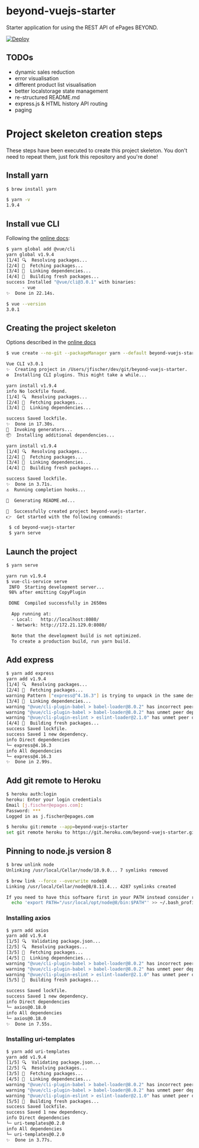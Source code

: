 # beyond-vuejs-starter

Starter application for using the REST API of ePages BEYOND.

[![Deploy](https://www.herokucdn.com/deploy/button.svg)](https://heroku.com/deploy)

## TODOs

* dynamic sales reduction
* error visualisation
* different product list visualisation
* better localstorage state management
* re-structured README.md
* express.js & HTML history API routing
* paging

# Project skeleton creation steps

These steps have been executed to create this project skeleton.
You don't need to repeat them, just fork this repository and you're done!

## Install yarn

```sh
$ brew install yarn

$ yarn -v
1.9.4
```

## Install vue CLI

Following the [online docs](https://cli.vuejs.org/guide/installation.html#installation):

```sh
$ yarn global add @vue/cli
yarn global v1.9.4
[1/4] 🔍  Resolving packages...
[2/4] 🚚  Fetching packages...
[3/4] 🔗  Linking dependencies...
[4/4] 📃  Building fresh packages...
success Installed "@vue/cli@3.0.1" with binaries:
      - vue
✨  Done in 22.14s.

$ vue --version
3.0.1
```

## Creating the project skeleton

Options described in the [online docs](https://cli.vuejs.org/guide/creating-a-project.html#creating-a-project)

```sh
$ vue create --no-git --packageManager yarn --default beyond-vuejs-starter

Vue CLI v3.0.1
✨  Creating project in /Users/jfischer/dev/git/beyond-vuejs-starter.
⚙  Installing CLI plugins. This might take a while...

yarn install v1.9.4
info No lockfile found.
[1/4] 🔍  Resolving packages...
[2/4] 🚚  Fetching packages...
[3/4] 🔗  Linking dependencies...

success Saved lockfile.
✨  Done in 17.30s.
🚀  Invoking generators...
📦  Installing additional dependencies...

yarn install v1.9.4
[1/4] 🔍  Resolving packages...
[2/4] 🚚  Fetching packages...
[3/4] 🔗  Linking dependencies...
[4/4] 📃  Building fresh packages...

success Saved lockfile.
✨  Done in 3.71s.
⚓  Running completion hooks...

📄  Generating README.md...

🎉  Successfully created project beyond-vuejs-starter.
👉  Get started with the following commands:

 $ cd beyond-vuejs-starter
 $ yarn serve
```

## Launch the project

```sh
$ yarn serve

yarn run v1.9.4
$ vue-cli-service serve
 INFO  Starting development server...
 98% after emitting CopyPlugin

 DONE  Compiled successfully in 2650ms

  App running at:
  - Local:   http://localhost:8080/
  - Network: http://172.21.129.0:8080/

  Note that the development build is not optimized.
  To create a production build, run yarn build.
  ```

## Add express

```sh
$ yarn add express
yarn add v1.9.4
[1/4] 🔍  Resolving packages...
[2/4] 🚚  Fetching packages...
warning Pattern ["express@^4.16.3"] is trying to unpack in the same destination "/Users/jfischer/Library/Caches/Yarn/v2/npm-express-4.16.3-6af8a502350db3246ecc4becf6b5a34d22f7ed53" as pattern ["express@^4.16.2","express@^4.16.2"]. This could result in non-deterministic behavior, skipping.
[3/4] 🔗  Linking dependencies...
warning "@vue/cli-plugin-babel > babel-loader@8.0.2" has incorrect peer dependency "@babel/core@^7.0.0".
warning "@vue/cli-plugin-babel > babel-loader@8.0.2" has unmet peer dependency "webpack@>=2".
warning "@vue/cli-plugin-eslint > eslint-loader@2.1.0" has unmet peer dependency "webpack@>=2.0.0 <5.0.0".
[4/4] 📃  Building fresh packages...
success Saved lockfile.
success Saved 1 new dependency.
info Direct dependencies
└─ express@4.16.3
info All dependencies
└─ express@4.16.3
✨  Done in 2.99s.
```

## Add git remote to Heroku

```sh
$ heroku auth:login
heroku: Enter your login credentials
Email [j.fischer@epages.com]:
Password: ***
Logged in as j.fischer@epages.com

$ heroku git:remote --app=beyond-vuejs-starter
set git remote heroku to https://git.heroku.com/beyond-vuejs-starter.git
```

## Pinning to node.js version 8

```sh
$ brew unlink node
Unlinking /usr/local/Cellar/node/10.9.0... 7 symlinks removed

$ brew link --force --overwrite node@8
Linking /usr/local/Cellar/node@8/8.11.4... 4287 symlinks created

If you need to have this software first in your PATH instead consider running:
  echo 'export PATH="/usr/local/opt/node@8/bin:$PATH"' >> ~/.bash_profile
```

### Installing axios

```sh
$ yarn add axios
yarn add v1.9.4
[1/5] 🔍  Validating package.json...
[2/5] 🔍  Resolving packages...
[3/5] 🚚  Fetching packages...
[4/5] 🔗  Linking dependencies...
warning "@vue/cli-plugin-babel > babel-loader@8.0.2" has incorrect peer dependency "@babel/core@^7.0.0".
warning "@vue/cli-plugin-babel > babel-loader@8.0.2" has unmet peer dependency "webpack@>=2".
warning "@vue/cli-plugin-eslint > eslint-loader@2.1.0" has unmet peer dependency "webpack@>=2.0.0 <5.0.0".
[5/5] 📃  Building fresh packages...

success Saved lockfile.
success Saved 1 new dependency.
info Direct dependencies
└─ axios@0.18.0
info All dependencies
└─ axios@0.18.0
✨  Done in 7.55s.
```

### Installing uri-templates

```sh
$ yarn add uri-templates
yarn add v1.9.4
[1/5] 🔍  Validating package.json...
[2/5] 🔍  Resolving packages...
[3/5] 🚚  Fetching packages...
[4/5] 🔗  Linking dependencies...
warning "@vue/cli-plugin-babel > babel-loader@8.0.2" has incorrect peer dependency "@babel/core@^7.0.0".
warning "@vue/cli-plugin-babel > babel-loader@8.0.2" has unmet peer dependency "webpack@>=2".
warning "@vue/cli-plugin-eslint > eslint-loader@2.1.0" has unmet peer dependency "webpack@>=2.0.0 <5.0.0".
[5/5] 📃  Building fresh packages...
success Saved lockfile.
success Saved 1 new dependency.
info Direct dependencies
└─ uri-templates@0.2.0
info All dependencies
└─ uri-templates@0.2.0
✨  Done in 3.77s.
```
